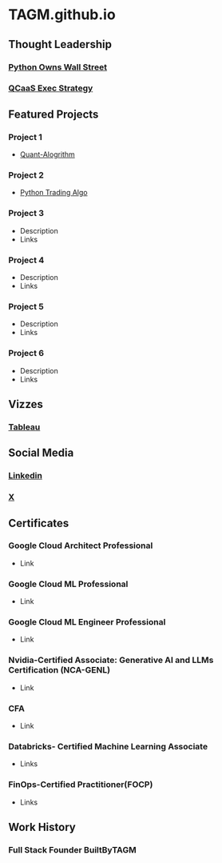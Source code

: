 # TAGM.github.io
## Thought Leadership
### [Python Owns Wall Street](https://github.com/TAM-DS/TAGM.github.io/blob/main/BuiltByTAGM%20Final%20Python%20Owns%20Wall%20Street.pdf)

### [QCaaS Exec Strategy]()

## Featured Projects 
### Project 1
- [Quant-Alogrithm](https://github.com/TAM-DS/Quant11?tab=readme-ov-file#quant11python)


### Project 2
- [Python Trading Algo](https://github.com/TAM-DS/PythonTradingAlgo24-/edit/main/README.md#pythontradingalgo24-)
  
  
### Project 3
- Description
- Links

### Project 4
- Description
- Links

### Project 5
- Description
- Links

### Project 6
- Description
- Links


## Vizzes 
### [Tableau](https://public.tableau.com/app/profile/tagm/vizzes) 


## Social Media
### [Linkedin](https://www.linkedin.com/in/tracy-anne-griffin-manning/)

### [X](https://x.com/BuiltByTAGM)



## Certificates

### Google Cloud Architect Professional
- Link

### Google Cloud ML Professional
- Link

### Google Cloud ML Engineer Professional
- Link

### Nvidia-Certified Associate: Generative AI and LLMs Certification (NCA-GENL)
- Link
  
### CFA
- Link

### Databricks- Certified Machine Learning Associate
- Links

### FinOps-Certified Practitioner(FOCP)
- Links 

## Work History
### Full Stack Founder BuiltByTAGM
